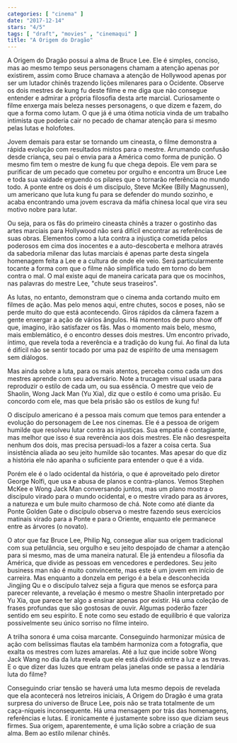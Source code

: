 ```yaml
---
categories: [ "cinema" ]
date: "2017-12-14"
stars: "4/5"
tags: [ "draft", "movies" , "cinemaqui" ]
title: "A Origem do Dragão"
---
```

A Origem do Dragão possui a alma de Bruce Lee. Ele é simples,
conciso, mas ao mesmo tempo seus personagens chamam a atenção apenas
por existirem, assim como Bruce chamava a atenção de Hollywood
apenas por ser um lutador chinês trazendo lições milenares para
o Ocidente. Observe os dois mestres de kung fu deste filme e me diga
que não consegue entender e admirar a própria filosofia desta arte
marcial. Curiosamente o filme enxerga mais beleza nesses personagens,
o que dizem e fazem, do que a forma como lutam. O que já é uma ótima
notícia vinda de um trabalho intimista que poderia cair no pecado de
chamar atenção para si mesmo pelas lutas e holofotes.

Jovem demais para estar se tornando um cineasta, o filme demonstra
a rápida evolução com resultados mistos para o mestre. Arrumando
confusão desde criança, seu pai o envia para a América como forma de
punição. O mesmo fim tem o mestre de kung fu que chega depois. Ele
vem para se purificar de um pecado que cometeu por orgulho e encontra
um Bruce Lee e toda sua vaidade erguendo os pilares que o tornarão
referência no mundo todo. A ponte entre os dois é um discípulo,
Steve McKee (Billy Magnussen), um americano que luta kung fu para se
defender do mundo sozinho, e acaba encontrando uma jovem escrava da
máfia chinesa local que vira seu motivo nobre para lutar.

Ou seja, para os fãs do primeiro cineasta chinês a trazer o gostinho
das artes marciais para Hollywood não será difícil encontrar as
referências de suas obras. Elementos como a luta contra a injustiça
cometida pelos poderosos em cima dos inocentes e a auto-descoberta e
melhora através da sabedoria milenar das lutas marciais é apenas parte
desta singela homenagem feita a Lee e a cultura de onde ele veio. Será
particularmente tocante a forma com que o filme não simplifica tudo em
torno do bem contra o mal. O mal existe aqui de maneira caricata para
que os mocinhos, nas palavras do mestre Lee, "chute seus traseiros".

As lutas, no entanto, demonstram que o cinema anda cortando muito em
filmes de ação. Mas pelo menos aqui, entre chutes, socos e poses,
não se perde muito do que está acontecendo. Giros rápidos da câmera
fazem a gente enxergar a ação de vários ângulos. Há momentos de puro
show off que, imagino, irão satisfazer os fãs. Mas o momento mais belo,
mesmo, mais emblemático, é o encontro desses dois mestres. Um encontro
privado, íntimo, que revela toda a reverência e a tradição do kung
fui. Ao final da luta é difícil não se sentir tocado por uma paz de
espírito de uma mensagem sem diálogos.

Mas ainda sobre a luta, para os mais atentos, perceba como cada um dos
mestres aprende com seu adversário. Note a trucagem visual usada para
reproduzir o estilo de cada um, ou sua essência. O mestre que veio de
Shaolin, Wong Jack Man (Yu Xia), diz que o estilo é como uma prisão. Eu
concordo com ele, mas que bela prisão são os estilos de kung fu!

O discípulo americano é a pessoa mais comum que temos para entender
a evolução do personagem de Lee nos cinemas. Ele é a pessoa de
origem humilde que resolveu lutar contra as injustiças. Sua empatia é
contagiante, mas melhor que isso é sua reverência aos dois mestres. Ele
não desrespeita nenhum dos dois, mas precisa persuadi-los a fazer a coisa
certa. Sua insistência aliada ao seu jeito humilde são tocantes. Mas
apesar do que diz a história ele não apanha o suficiente para entender
o que é a vida.

Porém ele é o lado ocidental da história, o que é aproveitado pelo
diretor George Nolfi, que usa e abusa de planos e contra-planos. Vemos
Stephen McKee e Wong Jack Man conversando juntos, mas um plano mostra
o discípulo virado para o mundo ocidental, e o mestre virado para as
árvores, a natureza e um bule muito charmoso de chá. Note como até
diante da Ponte Golden Gate o discípulo observa o mestre fazendo seus
exercícios matinais virado para a Ponte e para o Oriente, enquanto ele
permanece entre as árvores (o novato).

O ator que faz Bruce Lee, Philip Ng, consegue aliar sua origem
tradicional com sua petulância, seu orgulho e seu jeito despojado de
chamar a atenção para si mesmo, mas de uma maneira natural. Ele já
entendeu a filosofia da América, que divide as pessoas em vencedores e
perdedores. Seu jeito business man não é muito convincente, mas este
é um jovem em início de carreira. Mas enquanto a donzela em perigo é
a bela e desconhecida Jingjing Qu e o discípulo talvez seja a figura
que menos se esforça para parecer relevante, a revelação é mesmo o
mestre Shaolin interpretado por Yu Xia, que parece ter algo a ensinar
apenas por existir. Há uma coleção de frases profundas que são
gostosas de ouvir. Algumas poderão fazer sentido em seu espírito. E
note como seu estado de equilíbrio é que valoriza possivelmente seu
único sorriso no filme inteiro.

A trilha sonora é uma coisa marcante. Conseguindo harmonizar música de
ação com belíssimas flautas ela também harmoniza com a fotografia,
que exalta os mestres com luzes amarelas. Até a luz que incide sobre
Wong Jack Wang no dia da luta revela que ele está dividido entre a luz
e as trevas. E o que dizer das luzes que entram pelas janelas onde se
passa a lendária luta do filme?

Conseguindo criar tensão se haverá uma luta mesmo depois de revelada que
ela acontecerá nos letreiros iniciais, A Origem do Dragão é uma grata
surpresa do universo de Bruce Lee, pois não se trata totalmente de um
caça-níqueis inconsequente. Há uma mensagem por trás das homenagens,
referências e lutas. E ironicamente é justamente sobre isso que diziam
seus firmes. Sua origem, aparentemente, é uma lição sobre a criação
de sua alma. Bem ao estilo milenar chinês.
